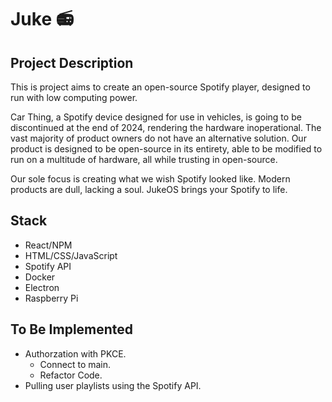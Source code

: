 # Juke 📻

## Project Description

This is project aims to create an open-source Spotify player, designed to run with low computing power.

Car Thing, a Spotify device designed for use in vehicles, is going to be discontinued at the end of 2024, rendering the hardware inoperational. 
The vast majority of product owners do not have an alternative solution. 
Our product is designed to be open-source in its entirety, able to be modified to run on a multitude of hardware, all while trusting in open-source.

Our sole focus is creating what we wish Spotify looked like. Modern products are dull, lacking a soul. JukeOS brings your Spotify to life.

## Stack

* React/NPM
* HTML/CSS/JavaScript
* Spotify API
* Docker
* Electron
* Raspberry Pi

## To Be Implemented

* Authorzation with PKCE.
    * Connect to main.
    * Refactor Code.
* Pulling user playlists using the Spotify API.